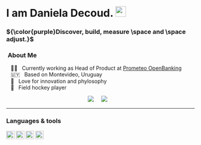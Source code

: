 # I am Daniela Decoud. <img src="https://media.giphy.com/media/hvRJCLFzcasrR4ia7z/giphy.gif" width="28px" height="28px">

### ${\color{purple}Discover, build, measure \space and \space adjust.}$

### &nbsp;**About Me**

&nbsp;&nbsp;&nbsp;:woman_technologist: &nbsp; Currently working as Head of Product at [Prometeo OpenBanking](https://prometeoapi.com/)    
&nbsp;&nbsp;&nbsp;:uruguay: &nbsp; Based on Montevideo, Uruguay  
&nbsp;&nbsp;&nbsp;:seedling: &nbsp; Love for innovation and phylosophy  
&nbsp;&nbsp;&nbsp;:field_hockey: &nbsp; Field hockey player


<p align="center">
<a href="https://www.linkedin.com/in/daniela-decoud-colev"><img src="https://img.shields.io/badge/linkedin-%230077B5.svg?&style=for-the-badge&logo=linkedin&logoColor=white" /></a>&nbsp;&nbsp;&nbsp;&nbsp;
<a href="mailto:daniela.decoud@gmail.com?subject=Hola,%20Daniela%20Decoud"><img src="https://img.shields.io/badge/gmail-%23D14836.svg?&style=for-the-badge&logo=gmail&logoColor=white" /></a>&nbsp;&nbsp;&nbsp;&nbsp;

---

### Languages & tools 
<img height=22 src="https://cdn.jsdelivr.net/gh/devicons/devicon/icons/python/python-original.svg"/> <img height=22 src="https://cdn.jsdelivr.net/gh/devicons/devicon/icons/mysql/mysql-original.svg"/> <img height=22 src="https://cdn.jsdelivr.net/gh/devicons/devicon/icons/jira/jira-original-wordmark.svg"/> <img height=22 src="https://cdn.jsdelivr.net/gh/devicons/devicon/icons/github/github-original.svg"/>








